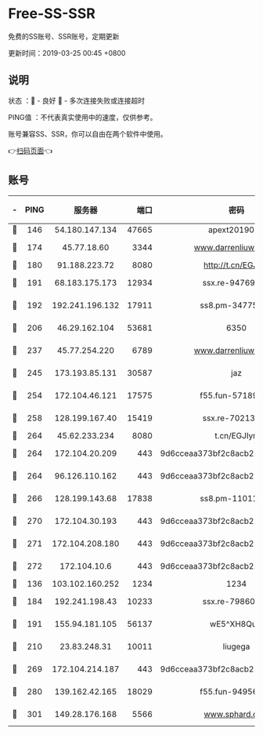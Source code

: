 # Free-SS-SSR

免费的SS账号、SSR账号，定期更新

更新时间：2019-03-25 00:45 +0800

## 说明

状态     ：🙂 - 良好 🙁 - 多次连接失败或连接超时

PING值   ：不代表真实使用中的速度，仅供参考。

账号兼容SS、SSR，你可以自由在两个软件中使用。

👉[扫码页面](https://liesauer.github.io/Free-SS-SSR/)👈

## 账号

|-|PING|服务器|端口|密码|加密方式|区域|
|:----:|:----:|:-----:|-----:|:----:|:----:|:----:|
|🙂|146|54.180.147.134|47665|apext2019001|chacha20|KR|
|🙂|174|45.77.18.60|3344|www.darrenliuwei.com|aes-256-cfb|JP|
|🙂|180|91.188.223.72|8080|http://t.cn/EGJIyrl|rc4-md5|RU|
|🙂|191|68.183.175.173|12934|ssx.re-94769428|aes-256-cfb|US|
|🙂|192|192.241.196.132|17911|ss8.pm-34775543|aes-256-cfb|US|
|🙂|206|46.29.162.104|53681|6350|aes-128-ctr|RU|
|🙂|237|45.77.254.220|6789|www.darrenliuwei.com|aes-256-cfb|SG|
|🙂|245|173.193.85.131|30587|jaz|aes-256-cfb|US|
|🙂|254|172.104.46.121|17575|f55.fun-57189155|aes-256-cfb|SG|
|🙂|258|128.199.167.40|15419|ssx.re-70213578|aes-256-cfb|SG|
|🙂|264|45.62.233.234|8080|t.cn/EGJIyrl|rc4-md5|CA|
|🙂|264|172.104.20.209|443|9d6cceaa373bf2c8acb22e60b6a58be6|aes-256-cfb|US|
|🙂|264|96.126.110.162|443|9d6cceaa373bf2c8acb22e60b6a58be6|aes-256-cfb|US|
|🙂|266|128.199.143.68|17838|ss8.pm-11011315|aes-256-cfb|SG|
|🙂|270|172.104.30.193|443|9d6cceaa373bf2c8acb22e60b6a58be6|aes-256-cfb|US|
|🙂|271|172.104.208.180|443|9d6cceaa373bf2c8acb22e60b6a58be6|aes-256-cfb|US|
|🙂|272|172.104.10.6|443|9d6cceaa373bf2c8acb22e60b6a58be6|aes-256-cfb|US|
|🙂|136|103.102.160.252|1234|1234|rc4-md5|JP|
|🙂|184|192.241.198.43|10233|ssx.re-79860018|aes-256-cfb|US|
|🙂|191|155.94.181.105|56137|wE5^XH8Quw|aes-256-cfb|US|
|🙂|210|23.83.248.31|10011|liugega|aes-256-cfb|US|
|🙂|269|172.104.214.187|443|9d6cceaa373bf2c8acb22e60b6a58be6|aes-256-cfb|US|
|🙂|280|139.162.42.165|18029|f55.fun-94956847|aes-256-cfb|SG|
|🙂|301|149.28.176.168|5566|www.sphard.com|aes-256-cfb|AU|
